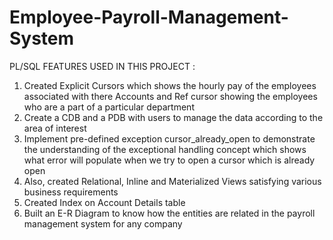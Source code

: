 # Employee-Payroll-Management-System

PL/SQL FEATURES USED IN THIS PROJECT :
1. Created Explicit Cursors which shows the hourly pay of the employees associated with there Accounts and Ref cursor showing the employees who are a part of a particular department
2. Create a CDB and a PDB with users to manage the data according to the area of interest
3. Implement pre-defined exception cursor_already_open to demonstrate the understanding of the exceptional handling concept which shows what error will populate when we try to open a cursor which is already open
4. Also, created Relational, Inline and Materialized Views satisfying various business requirements
5. Created Index on Account Details table
6. Built an E-R Diagram to know how the entities are related in the payroll management system for any company
